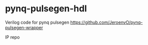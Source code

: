 # pynq-pulsegen-hdl
Verilog code for pynq pulsegen https://github.com/JeroenvO/pynq-pulsegen-wrapper

IP repo
